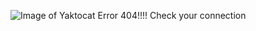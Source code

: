 ![Image of Yaktocat](https://octodex.github.com/images/yaktocat.png)
Error 404!!!!
Check your connection
